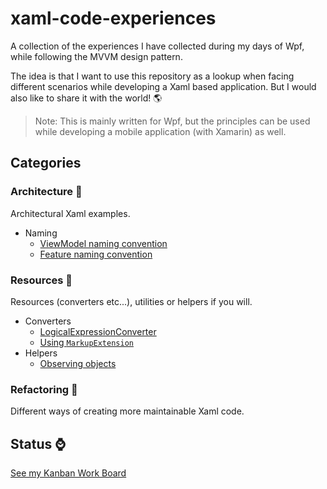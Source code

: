 # xaml-code-experiences
A collection of the experiences I have collected during my days of Wpf, while following the MVVM design pattern.

The idea is that I want to use this repository as a lookup when facing different scenarios while developing a Xaml based application. But I would also like to share it with the world! :earth_americas:

> Note: This is mainly written for Wpf, but the principles can be used while developing a mobile application (with Xamarin) as well.

## Categories

### Architecture :office:

Architectural Xaml examples.
* Naming
    * [ViewModel naming convention](xaml.experiences/architecture/naming/viewmodelbased)
    * [Feature naming convention](xaml.experiences/architecture/naming/featurebased)

### Resources :hammer:

Resources (converters etc...), utilities or helpers if you will.
* Converters
    * [LogicalExpressionConverter](xaml.experiences/resources/converters/logicalexpressionconverter)
    * [Using `MarkupExtension`](xaml.experiences/resources/converters/markupextension)
* Helpers
    * [Observing objects](xaml.experiences/resources/helpers/observingobjects)

### Refactoring :wrench:

Different ways of creating more maintainable Xaml code.

## Status :watch:

[See my Kanban Work Board](https://github.com/haavamoa/xaml-code-experiences/projects/1) 

